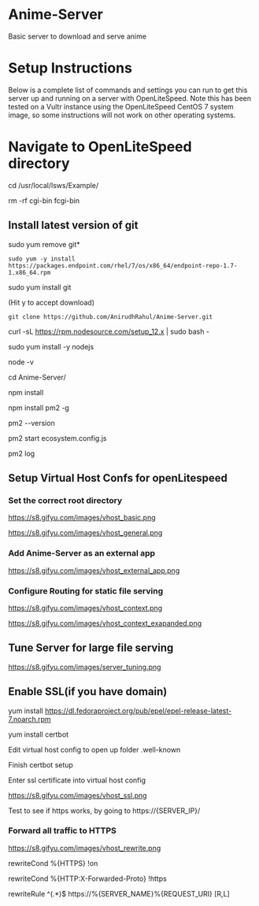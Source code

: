 # Anime-Server
Basic server to download and serve anime

# Setup Instructions

Below is a complete list of commands and settings you can run to get this server up and running on a server with OpenLiteSpeed.
Note this has been tested on a Vultr instance using the OpenLiteSpeed CentOS 7 system image, so some instructions will not work on other operating systems.

# Navigate to OpenLiteSpeed directory
cd /usr/local/lsws/Example/

rm -rf cgi-bin fcgi-bin

## Install latest version of git
sudo yum remove git*

`sudo yum -y install https://packages.endpoint.com/rhel/7/os/x86_64/endpoint-repo-1.7-1.x86_64.rpm`

sudo yum install git

(Hit y to accept download)

`git clone https://github.com/AnirudhRahul/Anime-Server.git`

curl -sL https://rpm.nodesource.com/setup_12.x | sudo bash -

sudo yum install -y nodejs

node -v

cd Anime-Server/

npm install

npm install pm2 -g

pm2 --version

pm2 start ecosystem.config.js

pm2 log

## Setup Virtual Host Confs for openLitespeed
### Set the correct root directory
https://s8.gifyu.com/images/vhost_basic.png

https://s8.gifyu.com/images/vhost_general.png

### Add Anime-Server as an external app 
https://s8.gifyu.com/images/vhost_external_app.png

### Configure Routing for static file serving
https://s8.gifyu.com/images/vhost_context.png

https://s8.gifyu.com/images/vhost_context_exapanded.png

## Tune Server for large file serving
https://s8.gifyu.com/images/server_tuning.png

## Enable SSL(if you have domain)
yum install https://dl.fedoraproject.org/pub/epel/epel-release-latest-7.noarch.rpm

yum install certbot

Edit virtual host config to open up folder .well-known

Finish certbot setup

Enter ssl certificate into virtual host config

https://s8.gifyu.com/images/vhost_ssl.png

Test to see if https works, by going to https://{SERVER_IP}/

### Forward all traffic to HTTPS
https://s8.gifyu.com/images/vhost_rewrite.png

rewriteCond %{HTTPS} !on

rewriteCond %{HTTP:X-Forwarded-Proto} !https

rewriteRule ^(.*)$ https://%{SERVER_NAME}%{REQUEST_URI} [R,L]

